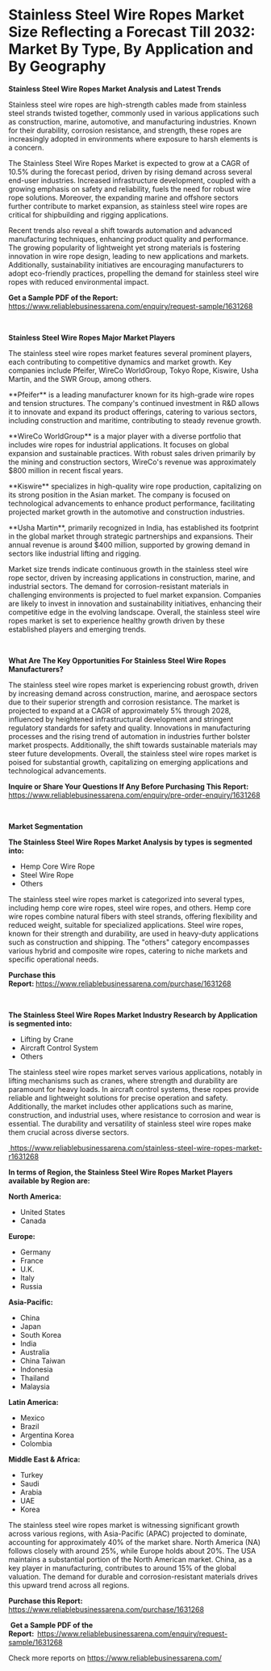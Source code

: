 <p><h1>Stainless Steel Wire Ropes Market Size Reflecting a Forecast Till 2032: Market By Type, By Application and By Geography</h1></p><p><strong>Stainless Steel Wire Ropes Market Analysis and Latest Trends</strong></p>
<p><p>Stainless steel wire ropes are high-strength cables made from stainless steel strands twisted together, commonly used in various applications such as construction, marine, automotive, and manufacturing industries. Known for their durability, corrosion resistance, and strength, these ropes are increasingly adopted in environments where exposure to harsh elements is a concern.</p><p>The Stainless Steel Wire Ropes Market is expected to grow at a CAGR of 10.5% during the forecast period, driven by rising demand across several end-user industries. Increased infrastructure development, coupled with a growing emphasis on safety and reliability, fuels the need for robust wire rope solutions. Moreover, the expanding marine and offshore sectors further contribute to market expansion, as stainless steel wire ropes are critical for shipbuilding and rigging applications.</p><p>Recent trends also reveal a shift towards automation and advanced manufacturing techniques, enhancing product quality and performance. The growing popularity of lightweight yet strong materials is fostering innovation in wire rope design, leading to new applications and markets. Additionally, sustainability initiatives are encouraging manufacturers to adopt eco-friendly practices, propelling the demand for stainless steel wire ropes with reduced environmental impact.</p></p>
<p><strong>Get a Sample PDF of the Report:&nbsp;</strong> <a href="https://www.reliablebusinessarena.com/enquiry/request-sample/1631268?utm_campaign=2269&utm_medium=2&utm_source=Github&utm_content=ia&utm_term=30012025&utm_id=stainless-steel-wire-ropes">https://www.reliablebusinessarena.com/enquiry/request-sample/1631268</a></p>
<p>&nbsp;</p>
<p><strong>Stainless Steel Wire Ropes Major Market Players</strong></p>
<p><p>The stainless steel wire ropes market features several prominent players, each contributing to competitive dynamics and market growth. Key companies include Pfeifer, WireCo WorldGroup, Tokyo Rope, Kiswire, Usha Martin, and the SWR Group, among others.</p><p>**Pfeifer** is a leading manufacturer known for its high-grade wire ropes and tension structures. The company's continued investment in R&D allows it to innovate and expand its product offerings, catering to various sectors, including construction and maritime, contributing to steady revenue growth.</p><p>**WireCo WorldGroup** is a major player with a diverse portfolio that includes wire ropes for industrial applications. It focuses on global expansion and sustainable practices. With robust sales driven primarily by the mining and construction sectors, WireCo's revenue was approximately $800 million in recent fiscal years.</p><p>**Kiswire** specializes in high-quality wire rope production, capitalizing on its strong position in the Asian market. The company is focused on technological advancements to enhance product performance, facilitating projected market growth in the automotive and construction industries.</p><p>**Usha Martin**, primarily recognized in India, has established its footprint in the global market through strategic partnerships and expansions. Their annual revenue is around $400 million, supported by growing demand in sectors like industrial lifting and rigging.</p><p>Market size trends indicate continuous growth in the stainless steel wire rope sector, driven by increasing applications in construction, marine, and industrial sectors. The demand for corrosion-resistant materials in challenging environments is projected to fuel market expansion. Companies are likely to invest in innovation and sustainability initiatives, enhancing their competitive edge in the evolving landscape. Overall, the stainless steel wire ropes market is set to experience healthy growth driven by these established players and emerging trends.</p></p>
<p>&nbsp;</p>
<p><strong>What Are The Key Opportunities For Stainless Steel Wire Ropes Manufacturers?</strong></p>
<p><p>The stainless steel wire ropes market is experiencing robust growth, driven by increasing demand across construction, marine, and aerospace sectors due to their superior strength and corrosion resistance. The market is projected to expand at a CAGR of approximately 5% through 2028, influenced by heightened infrastructural development and stringent regulatory standards for safety and quality. Innovations in manufacturing processes and the rising trend of automation in industries further bolster market prospects. Additionally, the shift towards sustainable materials may steer future developments. Overall, the stainless steel wire ropes market is poised for substantial growth, capitalizing on emerging applications and technological advancements.</p></p>
<p><strong>Inquire or Share Your Questions If Any Before Purchasing This Report:</strong> <a href="https://www.reliablebusinessarena.com/enquiry/pre-order-enquiry/1631268?utm_campaign=2269&utm_medium=2&utm_source=Github&utm_content=ia&utm_term=30012025&utm_id=stainless-steel-wire-ropes">https://www.reliablebusinessarena.com/enquiry/pre-order-enquiry/1631268</a></p>
<p>&nbsp;</p>
<p><strong>Market Segmentation</strong></p>
<p><strong>The Stainless Steel Wire Ropes Market Analysis by types is segmented into:</strong></p>
<p><ul><li>Hemp Core Wire Rope</li><li>Steel Wire Rope</li><li>Others</li></ul></p>
<p><p>The stainless steel wire ropes market is categorized into several types, including hemp core wire ropes, steel wire ropes, and others. Hemp core wire ropes combine natural fibers with steel strands, offering flexibility and reduced weight, suitable for specialized applications. Steel wire ropes, known for their strength and durability, are used in heavy-duty applications such as construction and shipping. The "others" category encompasses various hybrid and composite wire ropes, catering to niche markets and specific operational needs.</p></p>
<p><strong>Purchase this Report:&nbsp;</strong><a href="https://www.reliablebusinessarena.com/purchase/1631268?utm_campaign=2269&utm_medium=2&utm_source=Github&utm_content=ia&utm_term=30012025&utm_id=stainless-steel-wire-ropes">https://www.reliablebusinessarena.com/purchase/1631268</a></p>
<p>&nbsp;</p>
<p><strong>The Stainless Steel Wire Ropes Market Industry Research by Application is segmented into:</strong></p>
<p><ul><li>Lifting by Crane</li><li>Aircraft Control System</li><li>Others</li></ul></p>
<p><p>The stainless steel wire ropes market serves various applications, notably in lifting mechanisms such as cranes, where strength and durability are paramount for heavy loads. In aircraft control systems, these ropes provide reliable and lightweight solutions for precise operation and safety. Additionally, the market includes other applications such as marine, construction, and industrial uses, where resistance to corrosion and wear is essential. The durability and versatility of stainless steel wire ropes make them crucial across diverse sectors.</p></p>
<p><a href="https://www.reliablebusinessarena.com/stainless-steel-wire-ropes-market-r1631268?utm_campaign=2269&utm_medium=2&utm_source=Github&utm_content=ia&utm_term=30012025&utm_id=stainless-steel-wire-ropes">&nbsp;https://www.reliablebusinessarena.com/stainless-steel-wire-ropes-market-r1631268</a></p>
<p><strong>In terms of Region, the Stainless Steel Wire Ropes Market Players available by Region are:</strong></p>
<p>
    <p> <strong> North America: </strong>
        <ul>
            <li>United States</li>
            <li>Canada</li>
        </ul>
        </p> 
    <p> <strong> Europe: </strong>
        <ul>
            <li>Germany</li>
            <li>France</li>
            <li>U.K.</li>
            <li>Italy</li>
            <li>Russia</li>
        </ul>
        </p> 
    <p> <strong> Asia-Pacific: </strong>
        <ul>
            <li>China</li>
            <li>Japan</li>
            <li>South Korea</li>
            <li>India</li>
            <li>Australia</li>
            <li>China Taiwan</li>
            <li>Indonesia</li>
            <li>Thailand</li>
            <li>Malaysia</li>
        </ul>
        </p> 
    <p> <strong> Latin America: </strong>
        <ul>
            <li>Mexico</li>
            <li>Brazil</li>
            <li>Argentina Korea</li>
            <li>Colombia</li>
        </ul>
        </p> 
    <p> <strong> Middle East & Africa: </strong>
        <ul>
            <li>Turkey</li>
            <li>Saudi</li>
            <li>Arabia</li>
            <li>UAE</li>
            <li>Korea</li>
        </ul>
    </p>
    </p>
<p><p>The stainless steel wire ropes market is witnessing significant growth across various regions, with Asia-Pacific (APAC) projected to dominate, accounting for approximately 40% of the market share. North America (NA) follows closely with around 25%, while Europe holds about 20%. The USA maintains a substantial portion of the North American market. China, as a key player in manufacturing, contributes to around 15% of the global valuation. The demand for durable and corrosion-resistant materials drives this upward trend across all regions.</p></p>
<p><strong>Purchase this Report: </strong><a href="https://www.reliablebusinessarena.com/purchase/1631268?utm_campaign=2269&utm_medium=2&utm_source=Github&utm_content=ia&utm_term=30012025&utm_id=stainless-steel-wire-ropes">https://www.reliablebusinessarena.com/purchase/1631268</a></p>
<p>&nbsp;<strong>Get a Sample PDF of the Report:&nbsp;&nbsp;</strong><a href="https://www.reliablebusinessarena.com/enquiry/request-sample/1631268?utm_campaign=2269&utm_medium=2&utm_source=Github&utm_content=ia&utm_term=30012025&utm_id=stainless-steel-wire-ropes">https://www.reliablebusinessarena.com/enquiry/request-sample/1631268</a></p>
<p><strong></strong></p>
<p>Check more reports on <a href="https://www.reliablebusinessarena.com/?utm_campaign=2269&utm_medium=2&utm_source=Github&utm_content=ia&utm_term=30012025&utm_id=stainless-steel-wire-ropes">https://www.reliablebusinessarena.com/</a></p>